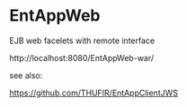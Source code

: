 EntAppWeb
=========

EJB web facelets with remote interface


http://localhost:8080/EntAppWeb-war/



see also:

https://github.com/THUFIR/EntAppClientJWS
